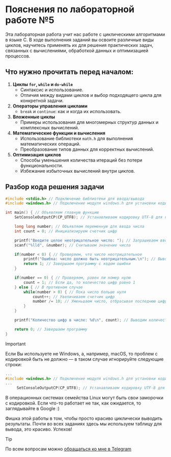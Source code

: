 # Пояснения по лабораторной работе №5

Эта лабораторная работа учит нас работе с циклическими алгоритмами в языке C. В ходе выполнения заданий вы освоите различные виды циклов, научитесь применять их для решения практических задач, связанных с вычислениями, обработкой данных и оптимизацией процессов.

## Что нужно прочитать перед началом:
1. **Циклы `for`, `while` и `do-while`**
    - Синтаксис и использование.
    - Отличия между видами циклов и выбор подходящего цикла для конкретной задачи.
2. **Операторы управления циклами**
    - `break` и `continue`: как и когда их использовать.
3. **Вложенные циклы**
    - Примеры использования для многомерных структур данных и комплексных вычислений.
4. **Математические функции и вычисления**
    - Использование библиотеки `math.h` для выполнения математических операций.
    - Преобразование типов данных для корректных вычислений.
5. **Оптимизация циклов**
    - Способы уменьшения количества итераций без потери функциональности.
    - Избежание избыточных вычислений внутри циклов.

## Разбор кода решения задачи

```c
#include <stdio.h> // Подключение библиотеки для ввода/вывода
#include <windows.h> // Подключение модуля windows.h для установки кодировки вывода

int main() { // Объявляем главную функцию
    SetConsoleOutputCP(CP_UTF8); // Устанавливаем кодировку UTF-8 для корректного отображения русских символов

    long long number; // Объявляем переменную для ввода числа
    int count = 0; // Инициализируем счетчик цифр

    printf("Введите целое неотрицательное число: "); // Запрашиваем ввод числа
    scanf("%lld", &number); // Считываем значение числа

    if(number < 0) { // Проверяем, что число неотрицательное
        printf("Ошибка: число должно быть неотрицательным.\n"); // Выводим сообщение об ошибке
        return 1; // Завершаем программу с кодом ошибки
    }

    if(number == 0) { // Проверяем, равен ли номер нулю
        count = 1; // Если да, то количество цифр равно 1
    } else { // В противном случае
        while(number > 0) { // Пока число больше нуля
            count++; // Увеличиваем счетчик цифр
            number /= 10; // Уменьшаем число, отбрасывая последнюю цифру
        }
    }

    printf("Количество цифр в числе: %d\n", count); // Выводим количество цифр в числе

    return 0; // Завершаем программу
}
```

> [!IMPORTANT]
> Если Вы используете не Windows, а, например, macOS, то проблем с кодировкой быть не должно — в таком случае игнорируйте следующие строки:
> ```c
> ...
> #include <windows.h> // Подключение модуля windows.h для установки кодировки вывода
> ...
>      SetConsoleOutputCP(CP_UTF8); // Устанавливаем кодировку UTF-8 для вывода в консоли русских символов: иначе будут иероглифы
> ```
>
> В операционных системах семейства Linux могут быть свои заморочки с кодировкой. Если что-то работает не так, как ожидается, то заглядывайте в Google :)

Фишка этой работы в том, чтобы просто красиво циклически выводить результаты. Почти во всех заданиях здесь мы используем таблицу для вывода, это красиво. Успехов!

> [!TIP]
> По всем вопросам можно [обращаться ко мне в Telegram](https://t.me/plunkzy)